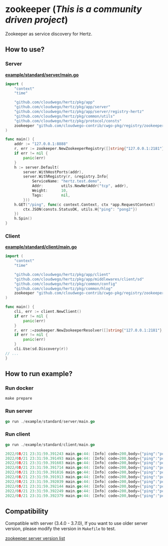# zookeeper (*This is a community driven project*)

Zookeeper as service discovery for Hertz.

## How to use?

### Server 

**[example/standard/server/main.go](example/standard/server/main.go)**

```go
import (
    "context"
    "time"

    "github.com/cloudwego/hertz/pkg/app"
    "github.com/cloudwego/hertz/pkg/app/server"
    "github.com/cloudwego/hertz/pkg/app/server/registry-hertz"
    "github.com/cloudwego/hertz/pkg/common/utils"
    "github.com/cloudwego/hertz/pkg/protocol/consts"
    zookeeper "github.com/cloudwego-contrib/cwgo-pkg/registry/zookeeper/zookeeperhertz"
)

func main() {
    addr := "127.0.0.1:8888"
    r, err := zookeeper.NewZookeeperRegistry([]string{"127.0.0.1:2181"}, 40*time.Second)
    if err != nil {
        panic(err)
    }
    h := server.Default(
        server.WithHostPorts(addr),
        server.WithRegistry(r, &registry.Info{
            ServiceName: "hertz.test.demo",
            Addr:        utils.NewNetAddr("tcp", addr),
            Weight:      10,
            Tags:        nil,
        }))
    h.GET("/ping", func(c context.Context, ctx *app.RequestContext) 		{
        ctx.JSON(consts.StatusOK, utils.H{"ping": "pong2"})
    })
    h.Spin()
}

```

### Client

**[example/standard/client/main.go](example/standard/client/main.go)**

```go
import (
	"context"
	"time"

	"github.com/cloudwego/hertz/pkg/app/client"
	"github.com/cloudwego/hertz/pkg/app/middlewares/client/sd"
	"github.com/cloudwego/hertz/pkg/common/config"
	"github.com/cloudwego/hertz/pkg/common/hlog"
	zookeeper "github.com/cloudwego-contrib/cwgo-pkg/registry/zookeeper/zookeeperhertz"
)

func main() {
	cli, err := client.NewClient()
	if err != nil {
		panic(err)
	}
	r, err :=zookeeper.NewZookeeperResolver([]string{"127.0.0.1:2181"}, 40*time.Second)
	if err != nil {
		panic(err)
	}
	cli.Use(sd.Discovery(r))
// ...
}
```
## How to run example?

### Run docker

```shell
make prepare
```

### Run server

```go
go run ./example/standard/server/main.go
```

### Run client

```go
go run ./example/standard/client/main.go
```

```go
2022/08/21 23:31:59.391243 main.go:44: [Info] code=200,body={"ping":"pong2"}
2022/08/21 23:31:59.391493 main.go:44: [Info] code=200,body={"ping":"pong2"}
2022/08/21 23:31:59.391603 main.go:44: [Info] code=200,body={"ping":"pong2"}
2022/08/21 23:31:59.391714 main.go:44: [Info] code=200,body={"ping":"pong2"}
2022/08/21 23:31:59.391816 main.go:44: [Info] code=200,body={"ping":"pong2"}
2022/08/21 23:31:59.391913 main.go:44: [Info] code=200,body={"ping":"pong2"}
2022/08/21 23:31:59.392039 main.go:44: [Info] code=200,body={"ping":"pong2"}
2022/08/21 23:31:59.392144 main.go:44: [Info] code=200,body={"ping":"pong2"}
2022/08/21 23:31:59.392249 main.go:44: [Info] code=200,body={"ping":"pong2"}
2022/08/21 23:31:59.392379 main.go:44: [Info] code=200,body={"ping":"pong2"}
```

## Compatibility
Compatible with server (3.4.0 - 3.7.0), If you want to use older server version, please modify the version in `Makefile` to test.

[zookeeper server version list]( https://zookeeper.apache.org/documentation.html)